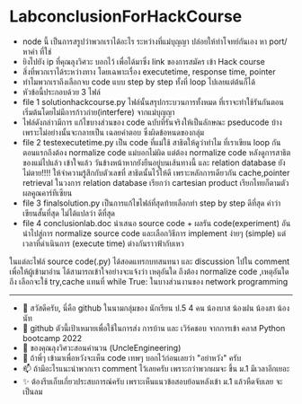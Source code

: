 # LabconclusionForHackCourse

- node นี้ เป็นการสรูปว่าพวกเราได้อะไร ระหว่างที่แม่บุญญา ปล่อยให้ทำโจทย์กันเอง หา port/หาคำ  ที่ใช่
- ยิงไปยัง ip ที่คุณลุงวิศวะ บอกไว้ เพื่อได้มาซึ่ง link ของการสมัคร เข้า Hack course
- สิ่งที่พวกเราได้ระหว่างทาง โดยเฉพาะเรื่อง executetime, response time, pointer
- ทำไมพวกเราถึงเลือกจบ code แบบ step by step ทั้งที่ loop ไปเลยแต่ต้นก็ได้
- หัวข้อนี้ประกอบด้วย 3 ไฟล์ 
- file 1 solutionhackcourse.py ไฟล์นั้นสรุปกระบวนการทั้งหมด ที่เราจะทำใช้รันกันตอนเริ่มต้นโดยไม่มีการก้าวก่าย(interfere) จากแม่บุญญา
- ไฟล์ดังกล่าวมีการ แก้ไขบางส่วนของ code ฉบับที่รันจริงให้เป็นลักษณะ pseducode บ้างเพราะไม่อย่างนั้นจะกลายเป็น เฉลยคำตอบ ซึ่งผิดข้อหนดของกลุ่ม
- file 2 testexecutetime.py เป็น code ที่แม่ใช้ สาธิตให้ดูว่าทำไม ที่เราเขียน loop กันตอนแรกถึงต้อง normalize code
แม่บอกไม่ผิด แต่ต้อง normalize code หลังดูการสาธิตของแม่ไปแล้ว เข้าใจแล้ว วันข้างหน้าหากยังยืนอยู่บนเส้นทางนี้ และ relation database ยังไม่ตาย!!!!
ให้จำความรู้สึกกับตัวเลขที่ สาธิตนั้นไว้ให้ดี เพราะหลักการเดียวกัน cache,pointer retrieval 
ในวงการ relation database เรียกว่า cartesian product เรียกไทยก็ตามตัว ผลคูณคาร์ทีเซียน
- file 3 finalsolution.py เป็นการแก้ไขไฟล์ที่สุดท้ายเลือกทำ step by step ดีที่สุด คำว่า เขียนสั้นที่สุด ไม่ได้แปลว่า ดีที่สุด
- file 4 conclusionlab.doc นำเสนอ source code + ผลรัน code(experiment) อันนำไปสู่การ normalize source code 
และเลือกวิธีการ implement ง่ายๆ (simple) แต่เวลาที่ดำเนินการ (execute time) ต่างกันราวฟ้ากับเหว

ในแต่ละไฟล์ source code(.py) ได้สอดแทรกบทสนทนา และ discussion ไปใน comment เพื่อให้ผู้เข้ามาอ่าน ได้สามารถเข้าใจอย่างจะแจ้งว่า
เหตุอันใด ถึงต้อง normalize code ,เหตุอันใดถึง เลือกจะใช้ try,cache แทนที่ while True: ในบางส่วนงานของ network programming


-----------------------------------------------------------------------------------
- 👋 สวัสดีครับ, นี่คือ github ในนามกลุ่มของ นักเรียน ป.5 4 คน น้องบาส น้องฝน น้องสา น้องนัท
- 👀 github ตัวนี้เป้าเหมายเพื่อใช้ในการส่ง การบ้าน และ เวิร์คชอบ จากการเข้า คลาส Python bootcamp 2022 
- 🌱 ของคุณลุงวิศวะสอนคำนวน (UncleEngineering)
- 💞️ ถ้าพี่ๆ เข้ามาเพื่อหวังจะเห็น code เทพๆ บอกไว้ก่อนเลยว่า "อย่าหวัง" ครับ 
- 📫 ถ้ามีอะไรแนะนำพวกเรา comment ไว้เลยครับ เพราะกว่าพวกผมจะ ขึ้น ม.1 มีเวลาอีกเยอะ
- ✨ ต้องรีบเก็บเกี่ยวประสบการณ์ครับ เพราะเห็นแนวข้อสอบย้อนหลังเข้า ม.1 แล้วหืดจับเลย จะเป็นลม
